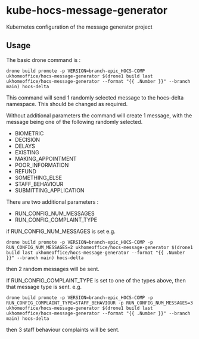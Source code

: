 # kube-hocs-message-generator
Kubernetes configuration of the message generator project

## Usage 
The basic drone command is :

```console
drone build promote -p VERSION=branch-epic_HOCS-COMP ukhomeoffice/hocs-message-generator $(drone1 build last ukhomeoffice/hocs-message-generator --format "{{ .Number }}" --branch main) hocs-delta
```

This command will send 1 randomly selected message to the hocs-delta namespace. This should be changed as required.

Without additional parameters the command will create 1 message, with the message being one of the following randomly selected.
* BIOMETRIC
* DECISION
* DELAYS
* EXISTING
* MAKING_APPOINTMENT
* POOR_INFORMATION
* REFUND
* SOMETHING_ELSE
* STAFF_BEHAVIOUR
* SUBMITTING_APPLICATION

There are two additional parameters :

* RUN_CONFIG_NUM_MESSAGES
* RUN_CONFIG_COMPLAINT_TYPE

if RUN_CONFIG_NUM_MESSAGES is set e.g.

```console
drone build promote -p VERSION=branch-epic_HOCS-COMP -p RUN_CONFIG_NUM_MESSAGES=2 ukhomeoffice/hocs-message-generator $(drone1 build last ukhomeoffice/hocs-message-generator --format "{{ .Number }}" --branch main) hocs-delta
```
then 2 random messages will be sent.

If RUN_CONFIG_COMPLAINT_TYPE is set to one of the types above, then that message type is sent. e.g.

```console
drone build promote -p VERSION=branch-epic_HOCS-COMP -p RUN_CONFIG_COMPLAINT_TYPE=STAFF_BEHAVIOUR -p RUN_CONFIG_NUM_MESSAGES=3 ukhomeoffice/hocs-message-generator $(drone1 build last ukhomeoffice/hocs-message-generator --format "{{ .Number }}" --branch main) hocs-delta
```
then 3 staff behaviour complaints will be sent.
